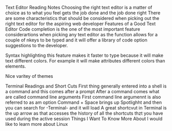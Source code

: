 Text Editor Reading Notes
Choosing the right text editor is a matter of choice as to what you feel gets the job done and the job done right
There are some characteristics that should be considered when picking out the right text editor for the aspiring web developer
Features of a Good Text Editor
Code completion is the one of the most important feature considerartions when picking any text editor as the function allows for a couple of nkeys to be typed and it will offer a library of code option suggestions to the developer.

Syntax highlighting this feature makes it faster to type because it will make text different colors. For example it will make attributes different colors than elements.

Nice varitey of themes

Terminal Readings and Short Cuts
First thing generally entered into a shell is a command and this comes after a prompt
After a command comes what are called command line arguments
First command line argumennt is also referred to as am option
Command + Space brings up Spotlighht and then you can search for -Terminal- and it will load
A great shortcvut in Terminal is the up arrow as that accesses the history of all the shortcuts thzt you have used during the active session
Things I Want To Know More About
I would like to learn more about Linux

